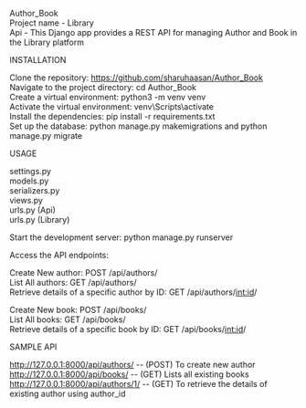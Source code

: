 Author_Book                                                                                                                              
Project name - Library                                                                                                                                 
Api - This Django app provides a REST API for managing Author and Book in the Library platform                                                                             

INSTALLATION                                                                                

Clone the repository:   https://github.com/sharuhaasan/Author_Book                                                                                                            
Navigate to the project directory:   cd Author_Book                                                                                   
Create a virtual environment:   python3 -m venv venv                                                                           
Activate the virtual environment:   venv\Scripts\activate                                                                                                  
Install the dependencies:   pip install -r requirements.txt                                                                                              
Set up the database:   python manage.py makemigrations and python manage.py migrate                                                                            

USAGE

settings.py                                                                                             
models.py                                                                                                    
serializers.py                                                                                                                
views.py                                                                                                                    
urls.py (Api)                                                                                                                     
urls.py (Library)                                                                                                          

Start the development server: python manage.py runserver                                                                         

Access the API endpoints:

Create New author: POST /api/authors/                                                                        
List All authors: GET /api/authors/                                                                                      
Retrieve details of a specific author by ID: GET /api/authors/<int:id>/


Create New book: POST /api/books/                                                                               
List All books: GET /api/books/                                                                                       
Retrieve details of a specific book by ID: GET /api/books/<int:id>/                                                                    

SAMPLE API

http://127.0.0.1:8000/api/authors/ -- (POST) To create new author                                                                                     
http://127.0.0.1:8000/api/books/ -- (GET) Lists all existing books                                                                   
http://127.0.0.1:8000/api/authors/1/ -- (GET) To retrieve the details of existing author using author_id                       


